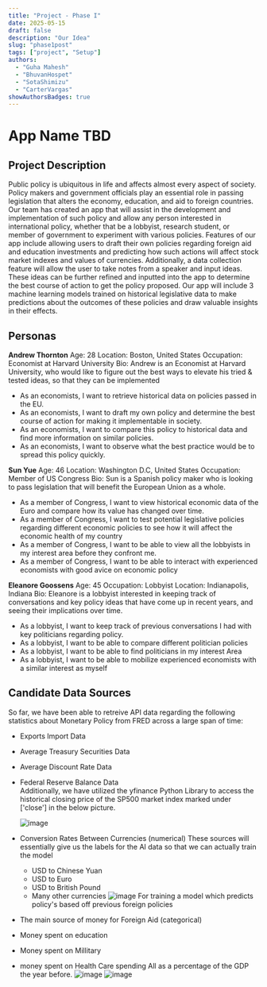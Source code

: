 ```yaml
---
title: "Project - Phase I"
date: 2025-05-15
draft: false
description: "Our Idea"
slug: "phase1post"
tags: ["project", "Setup"]
authors:
  - "Guha Mahesh"
  - "BhuvanHospet"
  - "SotaShimizu"
  - "CarterVargas"
showAuthorsBadges: true
---
```


# App Name TBD

## Project Description

Public policy is ubiquitous in life and affects almost every aspect of society. Policy makers and government officials play an essential role in passing legislation that alters the economy, education, and aid to foreign countries. Our team has created an app that will assist in the development and implementation of such policy and allow any person interested in international policy, whether that be a lobbyist, research student, or member of government to experiment with various policies. Features of our app include allowing users to draft their own policies regarding foreign aid and education investments and predicting how such actions will affect stock market indexes and values of currencies. Additionally, a data collection feature will allow the user to take notes from a speaker and input ideas. These ideas can be further refined and inputted into the app to determine the best course of action to get the policy proposed. Our app will include 3 machine learning models trained on historical legislative data to make predictions about the outcomes of these policies and draw valuable insights in their effects.


## Personas

**Andrew Thornton** 
Age: 28
Location: Boston, United States
Occupation: Economist at Harvard University
Bio: Andrew is an Economist at Harvard University, who would like to figure out the best ways to elevate his tried & tested ideas, so that they can be implemented 

- As an economists, I want to retrieve historical data on policies passed in the EU.
- As an economists, I want to draft my own policy and determine the best course of action for making it implementable in society.
- As an economists, I want to compare this policy to historical data and find more information on similar policies.
- As an economists, I want to observe what the best practice would be to spread this policy quickly.


**Sun Yue** 
Age: 46 
Location: Washington D.C, United States
Occupation: Member of US Congress
Bio: Sun is a Spanish policy maker who is looking to pass legislation that will benefit the European Union as a whole.


- As a member of Congress, I want to view historical economic data of the Euro and compare how its value has changed over time.
- As a member of Congress, I want to test potential legislative policies regarding different economic policies to see how it will affect the economic health of my country
- As a member of Congress, I want to be able to view all the lobbyists in my interest area before they confront me.
- As a member of Congress, I want to be able to interact with experienced economists with good avice on economic policy



**Eleanore Goossens** 
Age: 45
Occupation: Lobbyist
Location: Indianapolis, Indiana
Bio: Eleanore is a lobbyist interested in keeping track of conversations and key policy ideas that have come up in recent years, and seeing their implications over time.


- As a lobbyist, I want to keep track of previous conversations I had with key politicians regarding policy.
- As a lobbyist, I want to be able to compare different politician policies
- As a lobbyist, I want to be able to find politicians in my interest Area
- As a lobbyist, I want to be able to mobilize experienced economists with a similar interest as myself




## Candidate Data Sources

So far, we have been able to retreive API data regarding the following statistics about Monetary Policy from FRED across a large span of time:

  - Exports Import Data 
  - Average Treasury Securities Data  
  - Average Discount Rate Data 
  - Federal Reserve Balance Data  
Additionally, we have utilized the yfinance Python Library to access the historical closing price of the SP500 market index marked under \['close'] in the below picture.

    ![image](https://i.ibb.co/zWXjMgxp/Screenshot-2025-05-27-at-10-33-03-PM.png)

- Conversion Rates Between Currencies (numerical)
  These sources will essentially give us the labels for the AI data so that we can actually train the model
  - USD to Chinese Yuan
  - USD to Euro
  - USD to British Pound
  - Many other currencies
    ![image](https://i.ibb.co/Pvf19JB2/Screenshot-2025-05-20-at-4-22-23-PM.png)
For training a model which predicts policy's based off previous foreign policies

- The main source of money for Foreign Aid (categorical)
- Money spent on education
- Money spent on Millitary
- money spent on Health Care spending
All as a percentage of the GDP the year before. 
  ![image](https://i.ibb.co/N26XQnx9/Screenshot-2025-05-27-at-10-39-19-PM.png)
  ![image](https://i.ibb.co/twzFWy3K/foreign-Aid-Fin-Source.png)

